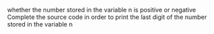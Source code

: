 whether the number stored in the variable n is positive or negative
Complete the source code in order to print the last digit of the number stored in the variable n
